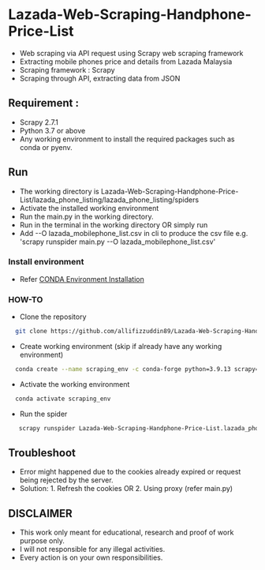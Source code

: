 # Lazada-Web-Scraping-Handphone-Price-List
- Web scraping via API request using Scrapy web scraping framework
- Extracting mobile phones price and details from Lazada Malaysia
- Scraping framework : Scrapy
- Scraping through API, extracting data from JSON

## Requirement : 
- Scrapy 2.7.1
- Python 3.7 or above
- Any working environment to install the required packages such as conda or pyenv.

## Run
- The working directory is Lazada-Web-Scraping-Handphone-Price-List/lazada_phone_listing/lazada_phone_listing/spiders
- Activate the installed working environment
- Run the main.py in the working directory.
- Run <scrapy runspider main.py> in the terminal in the working directory
  OR simply run <scrapy crawl main.py>
- Add --O lazada_mobilephone_list.csv in cli to produce the csv file e.g. 'scrapy runspider main.py --O lazada_mobilephone_list.csv'

### Install environment
- Refer [CONDA Environment Installation](https://docs.anaconda.com/anaconda/install/)
 
### HOW-TO
- Clone the repository
```bash  
  git clone https://github.com/allifizzuddin89/Lazada-Web-Scraping-Handphone-Price-List.git  
```
- Create working environment (skip if already have any working environment)
```bash
  conda create --name scraping_env -c conda-forge python=3.9.13 scrapy=2.7.1
```
- Activate the working environment
```bash
  conda activate scraping_env
```
 - Run the spider
 ```bash
    scrapy runspider Lazada-Web-Scraping-Handphone-Price-List.lazada_phone_listing.lazada_phone_listing.spiders.main.py --O lazada_mobilephone_list.csv
 ```

## Troubleshoot
- Error might happened due to the cookies already expired or request being rejected by the server.
- Solution: 1. Refresh the cookies OR
            2. Using proxy (refer main.py)
  
## DISCLAIMER
- This work only meant for educational, research and proof of work purpose only. 
- I will not responsible for any illegal activities.
- Every action is on your own responsibilities.
